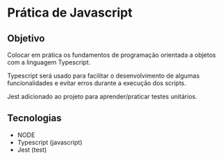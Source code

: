 # Prática de Javascript

## Objetivo

<p>Colocar em prática os fundamentos de programação orientada a objetos com a linguagem Typescript.</p>

<p>Typescript será usado para facilitar o desenvolvimento de algumas funcionalidades e evitar erros durante a execução dos scripts.</p>

<p>Jest adicionado ao projeto para aprender/praticar testes unitários.</p>

## Tecnologias

- NODE
- Typescript (javascript)
- Jest (test)

<!--

- Inicializar projeto NODE - package.json
npm init -y

- Instalar Typescript e Jest
npm install --save-dev typescript ts-jest jest @types/jest

typescript: compilador TS
ts-jest: integração entre Jest e TypeScript
jest: o framework de testes
@types/jest: tipagem para o TypeScript

- Inicializar Typescript -> tsconfig.json
npx tsc --init

- Inicializar Jest -> jest.config.ts
npx ts-jest config:init

-->
